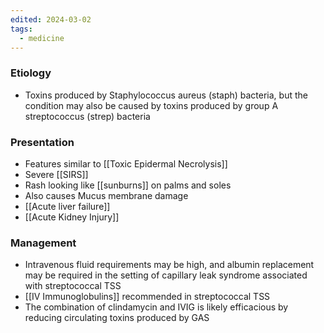 ```yaml
---
edited: 2024-03-02
tags:
  - medicine
---
```


### Etiology
- Toxins produced by Staphylococcus aureus (staph) bacteria, but the condition may also be caused by toxins produced by group A streptococcus (strep) bacteria
### Presentation
- Features similar to [[Toxic Epidermal Necrolysis]]
- Severe [[SIRS]] 
- Rash looking like [[sunburns]] on palms and soles
- Also causes Mucus membrane damage
- [[Acute liver failure]]
- [[Acute Kidney Injury]]

### Management
- Intravenous fluid requirements may be high, and albumin replacement may be required in the setting of capillary leak syndrome associated with streptococcal TSS
- [[IV Immunoglobulins]] recommended in streptococcal TSS 
- The combination of clindamycin and IVIG is likely efficacious by reducing circulating toxins produced by GAS